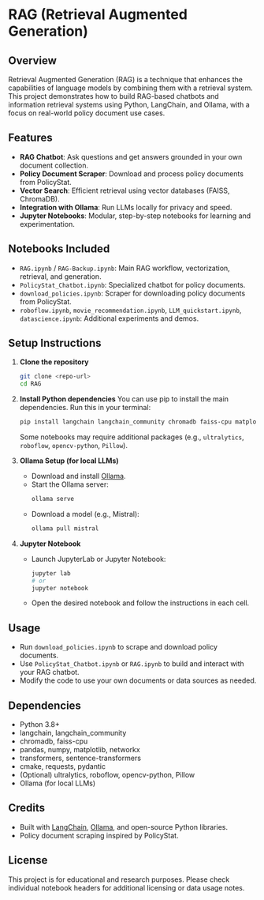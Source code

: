 # RAG (Retrieval Augmented Generation)

## Overview
Retrieval Augmented Generation (RAG) is a technique that enhances the capabilities of language models by combining them with a retrieval system. This project demonstrates how to build RAG-based chatbots and information retrieval systems using Python, LangChain, and Ollama, with a focus on real-world policy document use cases.

## Features
- **RAG Chatbot**: Ask questions and get answers grounded in your own document collection.
- **Policy Document Scraper**: Download and process policy documents from PolicyStat.
- **Vector Search**: Efficient retrieval using vector databases (FAISS, ChromaDB).
- **Integration with Ollama**: Run LLMs locally for privacy and speed.
- **Jupyter Notebooks**: Modular, step-by-step notebooks for learning and experimentation.

## Notebooks Included
- `RAG.ipynb` / `RAG-Backup.ipynb`: Main RAG workflow, vectorization, retrieval, and generation.
- `PolicyStat_Chatbot.ipynb`: Specialized chatbot for policy documents.
- `download_policies.ipynb`: Scraper for downloading policy documents from PolicyStat.
- `roboflow.ipynb`, `movie_recommendation.ipynb`, `LLM_quickstart.ipynb`, `datascience.ipynb`: Additional experiments and demos.

## Setup Instructions
1. **Clone the repository**
   ```bash
   git clone <repo-url>
   cd RAG
   ```
2. **Install Python dependencies**
   You can use pip to install the main dependencies. Run this in your terminal:
   ```bash
   pip install langchain langchain_community chromadb faiss-cpu matplotlib pandas numpy pydantic networkx transformers sentence-transformers cmake requests
   ```
   Some notebooks may require additional packages (e.g., `ultralytics`, `roboflow`, `opencv-python`, `Pillow`).

3. **Ollama Setup (for local LLMs)**
   - Download and install [Ollama](https://ollama.com/).
   - Start the Ollama server:
     ```bash
     ollama serve
     ```
   - Download a model (e.g., Mistral):
     ```bash
     ollama pull mistral
     ```

4. **Jupyter Notebook**
   - Launch JupyterLab or Jupyter Notebook:
     ```bash
     jupyter lab
     # or
     jupyter notebook
     ```
   - Open the desired notebook and follow the instructions in each cell.

## Usage
- Run `download_policies.ipynb` to scrape and download policy documents.
- Use `PolicyStat_Chatbot.ipynb` or `RAG.ipynb` to build and interact with your RAG chatbot.
- Modify the code to use your own documents or data sources as needed.

## Dependencies
- Python 3.8+
- langchain, langchain_community
- chromadb, faiss-cpu
- pandas, numpy, matplotlib, networkx
- transformers, sentence-transformers
- cmake, requests, pydantic
- (Optional) ultralytics, roboflow, opencv-python, Pillow
- Ollama (for local LLMs)

## Credits
- Built with [LangChain](https://github.com/langchain-ai/langchain), [Ollama](https://ollama.com/), and open-source Python libraries.
- Policy document scraping inspired by PolicyStat.

## License
This project is for educational and research purposes. Please check individual notebook headers for additional licensing or data usage notes.